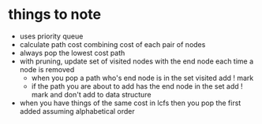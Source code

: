 # things to note
- uses priority queue
- calculate path cost combining cost of each pair of nodes
- always pop the lowest cost path
- with pruning, update set of visited nodes with the end node each time a node is removed
  - when you pop a path who's end node is in the set visited add ! mark
  - if the path you are about to add has the end node in the set add ! mark and don't add to data structure
- when you have things of the same cost in lcfs then you pop the first added assuming alphabetical order